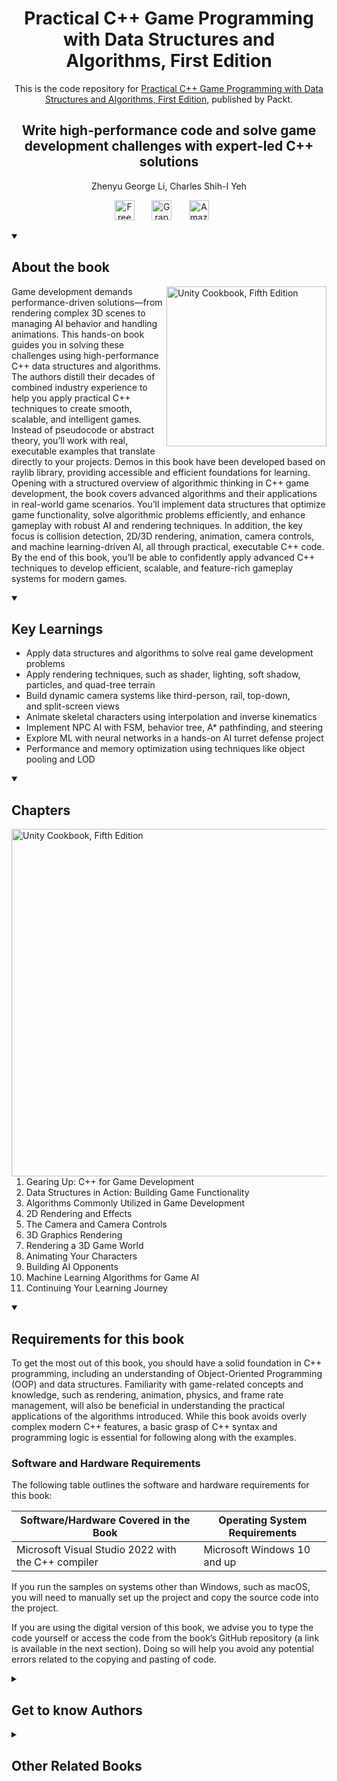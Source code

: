 <h1 align="center">
Practical C++ Game Programming with Data Structures and Algorithms, First Edition</h1>
<p align="center">This is the code repository for <a href ="https://www.packtpub.com/en-us/product/practical-c-game-programming-with-data-structures-and-algorithms-first-edition/9781835889862"> Practical C++ Game Programming with Data Structures and Algorithms, First Edition</a>, published by Packt.
</p>

<h2 align="center">
Write high-performance code and solve game development challenges with expert-led C++ solutions
</h2>
<p align="center">
Zhenyu George Li, Charles Shih-I Yeh</p>

<p align="center">
  <a href="https://packt.link/free-ebook/9781835889862"><img width="32px" alt="Free PDF" title="Free PDF" src="https://cdn-icons-png.flaticon.com/512/4726/4726010.png"/></a>
 &#8287;&#8287;&#8287;&#8287;&#8287;
  <a href="https://packt.link/gbp/9781835889862"><img width="32px" alt="Graphic Bundle" title="Graphic Bundle" src="https://cdn-icons-png.flaticon.com/512/2659/2659360.png"/></a>
  &#8287;&#8287;&#8287;&#8287;&#8287;
   <a href="https://www.amazon.com/Practical-Game-Programming-Structures-Algorithms-ebook/dp/B0DZDBVF2T"><img width="32px" alt="Amazon" title="Get your copy" src="https://cdn-icons-png.flaticon.com/512/15466/15466027.png"/></a>
  &#8287;&#8287;&#8287;&#8287;&#8287;
</p>
<details open> 
  <summary><h2>About the book</summary>
<a href="https://www.packtpub.com/product/unity-cookbook-fifth-edition/9781805123026">
<img src="https://content.packt.com/B22253/cover_image_small.jpg" alt="Unity Cookbook, Fifth Edition" height="256px" align="right">
</a>

Game development demands performance-driven solutions—from rendering complex 3D scenes to managing AI behavior and handling animations. This hands-on book guides you in solving these challenges using high-performance C++ data structures and algorithms. The authors distill their decades of combined industry experience to help you apply practical C++ techniques to create smooth, scalable, and intelligent games. Instead of pseudocode or abstract theory, you’ll work with real, executable examples that translate directly to your projects. Demos in this book have been developed based on raylib library, providing accessible and efficient foundations for learning.
Opening with a structured overview of algorithmic thinking in C++ game development, the book covers advanced algorithms and their applications in real-world game scenarios. You’ll implement data structures that optimize game functionality, solve algorithmic problems efficiently, and enhance gameplay with robust AI and rendering techniques. In addition, the key focus is collision detection, 2D/3D rendering, animation, camera controls, and machine learning-driven AI, all through practical, executable C++ code.
By the end of this book, you’ll be able to confidently apply advanced C++ techniques to develop efficient, scalable, and feature-rich gameplay systems for modern games.</details>
<details open> 
  <summary><h2>Key Learnings</summary>
<ul>

<li>Apply data structures and algorithms to solve real game development problems</li>

<li>Apply rendering techniques, such as shader, lighting, soft shadow, particles, and quad-tree terrain</li>

<li>Build dynamic camera systems like third-person, rail, top-down, and split-screen views</li>

<li>Animate skeletal characters using interpolation and inverse kinematics</li>

<li>Implement NPC AI with FSM, behavior tree, A* pathfinding, and steering</li>

<li>Explore ML with neural networks in a hands-on AI turret defense project</li>

<li>Performance and memory optimization using techniques like object pooling and LOD</li>

</ul>

  </details>

<details open> 
  <summary><h2>Chapters</summary>
     <img src="https://cliply.co/wp-content/uploads/2020/02/372002150_DOCUMENTS_400px.gif" alt="Unity Cookbook, Fifth Edition" height="556px" align="right">
<ol>

  <li>Gearing Up: C++ for Game Development</li>

  <li>Data Structures in Action: Building Game Functionality</li>

  <li>Algorithms Commonly Utilized in Game Development</li>

  <li>2D Rendering and Effects</li>

  <li>The Camera and Camera Controls</li>

  <li>3D Graphics Rendering</li>

  <li>Rendering a 3D Game World</li>

  <li>Animating Your Characters</li>

  <li>Building AI Opponents </li>

  <li>Machine Learning Algorithms for Game AI</li>

  <li>Continuing Your Learning Journey</li>

</ol>

</details>


<details open> 
  <summary><h2>Requirements for this book</summary>
To get the most out of this book, you should have a solid foundation in C++ programming, including an understanding of Object-Oriented Programming (OOP) and data structures. Familiarity with game-related concepts and knowledge, such as rendering, animation, physics, and frame rate management, will also be beneficial in understanding the practical applications of the algorithms introduced. While this book avoids overly complex modern C++ features, a basic grasp of C++ syntax and programming logic is essential for following along with the examples.

### Software and Hardware Requirements

The following table outlines the software and hardware requirements for this book:

| Software/Hardware Covered in the Book | Operating System Requirements         |
|---------------------------------------|---------------------------------------|
| Microsoft Visual Studio 2022 with the C++ compiler | Microsoft Windows 10 and up         |

If you run the samples on systems other than Windows, such as macOS, you will need to manually set up the project and copy the source code into the project.

If you are using the digital version of this book, we advise you to type the code yourself or access the code from the book’s GitHub repository (a link is available in the next section). Doing so will help you avoid any potential errors related to the copying and pasting of code.

  </details>
    


<details> 
  <summary><h2>Get to know Authors</h2></summary>

_Zhenyu George Li_ Zhenyu George Li is a passionate video game developer with over 20 years of experience in the field. As a seasoned software engineer, George has contributed significantly to the development of numerous games throughout his career and currently serves as a senior development engineer at Unity.
George's fascination with video games was sparked during his college studies, igniting a passion that would shape his professional journey. During the early stages of his game development endeavors, George immersed himself in technologies such as Visual Basic, C/C++, DirectX, OpenGL, Windows GUI, SQL, and so on. These foundational experiences laid the groundwork for his subsequent success in the industry.
Throughout his career, George has made substantial contributions to various commercial games. Notable titles on his portfolio include Unity demo and starter kit games, Sandbox, Halo Infinite, Magic Arena, Stela, Dead Rising 2, The Bigs 2, and others. His involvement in these projects has allowed him to gain extensive knowledge and practical experience in a wide range of domains, including programming, game engines, gameplay and AI, graphics, animation, multiplayer, game physics, frontend, and multiplatform. In practical applications, George has used Unreal, Unity, and some propriety game engines in the development of real game projects.
In addition to his achievements as a game developer, George has also honed his teaching abilities during his eight years of college-level instruction. He has shared his knowledge and expertise with aspiring developers, serving as a lecturer at the Vancouver Film School, College of Interactive Arts, and Hefei Union University. While teaching at Vancouver Film School, George guided students through the intricacies of Unreal Engine, helping them build a strong foundation in professional game development.

_Charles Shih-I Yeh_ Charles Shih-I Yeh pursued his computer science studies at the University of Southern California before embarking on a career in the video game industry in the early 2000s. He has held various pivotal roles in game programming, including building proprietary game engines, crafting Digital Content Creation (DCC) tools to streamline production pipelines, and designing engaging gameplay mechanics alongside robust multiplayer and MMORPG tournament services.
Charles is also passionate and committed to sharing expertise and insights by delivering lectures on game programming at several esteemed universities. He is also the author of two game design books as well as the official translator of several famous game programming books, such as Game Programming Gems 4, into his native language, Mandarin.



</details>
<details> 
  <summary><h2>Other Related Books</h2></summary>
<ul>

  <li><a href="https://www.packtpub.com/en-us/product/c-game-animation-programming-second-edition/9781803246529">C++ Game Animation Programming, Second Edition</a></li>

  <li><a href="https://www.packtpub.com/en-us/product/mastering-c-game-animation-programming-first-edition/9781835881927">Mastering C++ Game Animation Programming, First Edition</a></li>
 
</ul>

</details>

